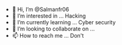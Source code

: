 - 👋 Hi, I’m @Salmanfr06
- 👀 I’m interested in ... Hacking 
- 🌱 I’m currently learning ... Cyber security 
- 💞️ I’m looking to collaborate on ...
- 📫 How to reach me ... Don't 

<!---
Salmanfr06/Salmanfr06 is a ✨ special ✨ repository because its `README.md` (this file) appears on your GitHub profile.
You can click the Preview link to take a look at your changes.
--->
